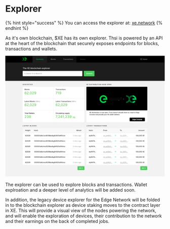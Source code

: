 # Explorer

{% hint style="success" %}
You can access the explorer at: [xe.network](https://xe.network)
{% endhint %}

As it's own blockchain, $XE has its own explorer. Thsi is powered by an API at the heart of the blockchain that securely exposes endpoints for blocks, transactions and wallets.

![](../.gitbook/assets/summary.png)

The explorer can be used to explore blocks and transactions. Wallet explroation and a deeper level of analytics will be added soon.

In addition, the legacy device explorer for the Edge Network will be folded in to the blockchain explorer as device staking moves to the contract layer in XE. This will provide a visual view of the nodes powering the network, and will enable the exploration of devices, their contribution to the network and their earnings on the back of completed jobs.

